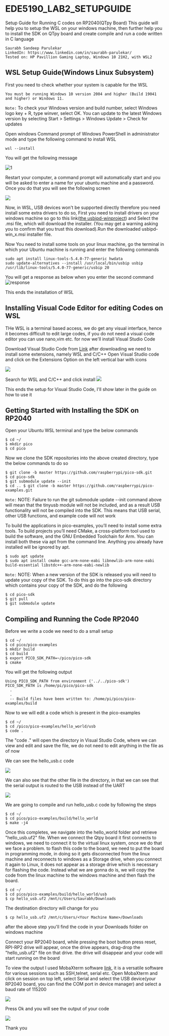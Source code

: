 # EDE5190_LAB2_SETUPGUIDE
Setup Guide for Running C codes on RP2040(QTpy Board)
This guide will help you to setup the WSL on your windows machine, then further help you to install the SDK on QTpy board and create compile and run a code written in C language
```
Saurabh Sandeep Parulekar
LinkedIn: https://www.linkedin.com/in/saurabh-parulekar/
Tested on: HP Pavillion Gaming Laptop, Windows 10 21H2, with WSL2
```
## WSL Setup Guide(Windows Linux Subsystem)
First you need to check whether your system is capable for the WSL
```
You must be running Windows 10 version 2004 and higher (Build 19041 and higher) or Windows 11.
```
`Note:` To check your Windows version and build number, select Windows logo key + R, type winver, select OK. You can update to the latest Windows version by selecting Start > Settings > Windows Update > Check for updates

Open windows Command prompt of Windows PowerShell in administrator mode and type the following command to install WSL
```
wsl --install
```
You will get the following message

![1 ](https://github.com/saurabhparulekar24/EDE5190_LAB2_SETUPGUIDE/blob/main/installation%20message.png)

Restart your computer, a command prompt will automatically start and you will be asked to enter a name for your ubuntu machine and a password. Once you do that you will see the following screen

![](https://github.com/saurabhparulekar24/EDE5190_LAB2_SETUPGUIDE/blob/main/2.png)

Now, in WSL, USB devices won't be supported directly therefore you need install some extra drivers to do so, First you need to install drivers on your windows machine
so go to this link([the usbipd-winproject](https://github.com/dorssel/usbipd-win/releases)) and Select the .msi file, which will download the installer. (You may get a warning asking you to confirm that you trust this download).Run the downloaded usbipd-win_x.msi installer file.

Now You need to install some tools on your linux machine, go the terminal in which your Ubuntu machine is running and enter the following commands
```
sudo apt install linux-tools-5.4.0-77-generic hwdata
sudo update-alternatives --install /usr/local/bin/usbip usbip /usr/lib/linux-tools/5.4.0-77-generic/usbip 20
```
You will get a response as below when you enter the second command
![response](https://github.com/saurabhparulekar24/EDE5190_LAB2_SETUPGUIDE/blob/main/USB_Command.png)

This ends the installation of WSL

## Installing Visual Code Editor for editing Codes on WSL
THe WSL is a terminal based access, we do get any visual interface, hence it becomes difficult to edit large codes, if you do not need a visual code editor you can use nano,vim etc. for now we'll install Visual Studio Code

Download Visual Studio Code from [Link](https://code.visualstudio.com/download)
after downloading we need to install some extensions, namely WSL and C/C++
Open Visual Studio code and click on the Extensions Option on the left vertical bar with icons

![](https://github.com/saurabhparulekar24/EDE5190_LAB2_SETUPGUIDE/blob/main/VSC.png)

Search for WSL and C/C++ and click install
![](https://github.com/saurabhparulekar24/EDE5190_LAB2_SETUPGUIDE/blob/main/VSC2.png)

This ends the setup for Visual Studio Code, I'll show later in the guide on how to use it

## Getting Started with Installing the SDK on RP2040
Open your Ubuntu WSL terminal and type the below commands

```
$ cd ~/
$ mkdir pico
$ cd pico
```

Now we clone the SDK repositories into the above created directory, type the below commands to do so

```
$ git clone -b master https://github.com/raspberrypi/pico-sdk.git 
$ cd pico-sdk 
$ git submodule update --init 
$ cd .. $ git clone -b master https://github.com/raspberrypi/pico-examples.git
```

`Note:` NOTE: Failure to run the git submodule update --init command above will mean that the tinyusb module will not be included, and as a result USB functionality will not be compiled into the SDK. This means that USB serial, other USB functions, and example code will not work

To build the applications in pico-examples, you’ll need to install some extra tools. To build projects you’ll need CMake, a cross-platform tool used to build the software, and the GNU Embedded Toolchain for Arm. You can install both these via apt from the command line. Anything you already have installed will be ignored by apt.

```
$ sudo apt update 
$ sudo apt install cmake gcc-arm-none-eabi libnewlib-arm-none-eabi build-essential libstdc++-arm-none-eabi-newlib
```

`Note:` NOTE: When a new version of the SDK is released you will need to update your copy of the SDK. To do this go into the pico-sdk directory which contains your copy of the SDK, and do the following

```
$ cd pico-sdk 
$ git pull 
$ git submodule update
```

## Compiling and Running the Code RP2040
Before we write a code we need to do a small setup

```
$ cd ~/
$ cd pico/pico-examples
$ mkdir build 
$ cd build
$ export PICO_SDK_PATH=~/pico/pico-sdk
$ cmake
```

You will get the following output
```
Using PICO_SDK_PATH from environment ('../../pico-sdk') 
PICO_SDK_PATH is /home/pi/pico/pico-sdk
  .
  .
  -- Build files have been written to: /home/pi/pico/pico-examples/build
```
Now to we will edit a code which is present in the pico-examples 

```
$ cd ~/
$ cd /pico/pico-examples/hello_world/usb
$ code .
```
The "code ." will open the directory in Visual Studio Code, where we can view and edit and save the file, we do not need to edit anything in the file as of now

We can see the hello_usb.c code

![](https://github.com/saurabhparulekar24/EDE5190_LAB2_SETUPGUIDE/blob/main/hello_code.png)

We can also see that the other file in the directory, in that we can see that the serial output is routed to the USB instead of the UART

![](https://github.com/saurabhparulekar24/EDE5190_LAB2_SETUPGUIDE/blob/main/cmake.png)

We are going to compile and run hello_usb.c code by following the steps

```
$ cd ~/
$ cd pico/pico-examples/build/hello_world
$ make -j4
```

Once this completes, we navigate into the hello_world folder and retrieve "hello_usb.uf2" file.
When we connect the Qtpy board it first connects to windows, we need to connect it to the virtual linux system, once we do that we face a problem.
to flash this code to the board, we need to put the board in programming mode, in doing so it gets disconnected from the linux machine and reconnects to windows as a Storage drive, when you connect it again to Linux, it does not appear as a storage drive which is necessary for flashing the code. Instead what we are gonna do is, we will copy the code from the linux machine to the windows machine and then flash the board.

```
$ cd ~/
$ cd pico/pico-examples/build/hello_world/usb
$ cp hello_usb.uf2 /mnt/c/Users/Saurabh/Downloads
```

The destination directory will change for you
```
$ cp hello_usb.uf2 /mnt/c/Users/<Your Machine Name>/Downloads
```

after the above step you'll find the code in your Downloads folder on windows machine


Connect your RP2040 board, while pressing the boot button press reset, RPI-RP2 drive will appear, once the drive appears, drag-drop the "hello_usb.uf2" file on that drive. the drive will disappear and your code will start running on the board

To view the output I used MobaXterm software [link](https://mobaxterm.mobatek.net/), it is a versatile software for various sessions such as SSH,telnet, serial etc.
Open MobaXterm and click on session on top left, select Serial and select the USB device(your RP2040 board, you can find the COM port in device manager) and select a baud rate of 115200

![](https://github.com/saurabhparulekar24/EDE5190_LAB2_SETUPGUIDE/blob/main/Moba.png)

Press Ok and you will see the output of your code

![](https://github.com/saurabhparulekar24/EDE5190_LAB2_SETUPGUIDE/blob/main/mobaoutput.png)

Thank you






